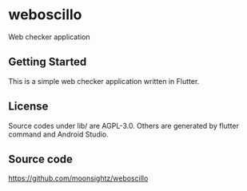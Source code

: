 # weboscillo

Web checker application

## Getting Started

This is a simple web checker application written in Flutter.

## License

Source codes under lib/ are AGPL-3.0.
Others are generated by flutter command and Android Studio.


## Source code

https://github.com/moonsightz/weboscillo
